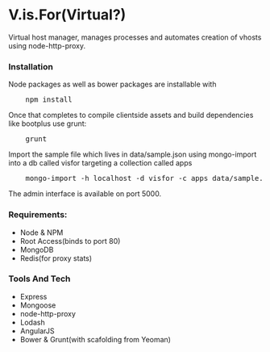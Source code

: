 # V.is.For(Virtual?)
Virtual host manager, manages processes and automates creation of vhosts using node-http-proxy.

### Installation
Node packages as well as bower packages are installable with
<pre>
    npm install
</pre>

Once that completes to compile clientside assets and build dependencies like bootplus use grunt:
<pre>
	grunt
</pre>

Import the sample file which lives in data/sample.json using mongo-import into a db called visfor targeting a collection called apps
<pre>
    mongo-import -h localhost -d visfor -c apps data/sample.json
</pre>

The admin interface is available on port 5000. 

### Requirements: 
* Node & NPM 
* Root Access(binds to port 80)
* MongoDB
* Redis(for proxy stats)

### Tools And Tech
* Express
* Mongoose
* node-http-proxy
* Lodash
* AngularJS
* Bower & Grunt(with scafolding from Yeoman)

